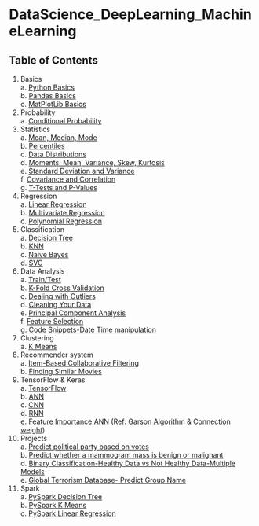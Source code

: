 # DataScience_DeepLearning_MachineLearning
## Table of Contents
1. Basics<br>
  a. [Python Basics](https://github.com/KumarVishwesh1992/DataScience_DeepLearning_MachineLearning/blob/master/python%2C%20pandas%2C%20matplotlib/Python101.ipynb)<br>
  b. [Pandas Basics](https://github.com/KumarVishwesh1992/DataScience_DeepLearning_MachineLearning/blob/master/python%2C%20pandas%2C%20matplotlib/PandasTutorial.ipynb)<br>
  c. [MatPlotLib Basics](https://github.com/KumarVishwesh1992/DataScience_DeepLearning_MachineLearning/blob/master/python%2C%20pandas%2C%20matplotlib/MatPlotLib.ipynb)<br>
2. Probability<br>
  a. [Conditional Probability](https://github.com/KumarVishwesh1992/DataScience_DeepLearning_MachineLearning/tree/master/conditional%20probability)<br>
3. Statistics<br>
  a. [Mean, Median, Mode](https://github.com/KumarVishwesh1992/DataScience_DeepLearning_MachineLearning/blob/master/statistics/MeanMedianMode.ipynb)<br>
  b. [Percentiles](https://github.com/KumarVishwesh1992/DataScience_DeepLearning_MachineLearning/blob/master/statistics/Percentiles.ipynb)<br>
  c. [Data Distributions](https://github.com/KumarVishwesh1992/DataScience_DeepLearning_MachineLearning/blob/master/statistics/Distributions.ipynb)<br>
  d. [Moments: Mean, Variance, Skew, Kurtosis](https://github.com/KumarVishwesh1992/DataScience_DeepLearning_MachineLearning/blob/master/statistics/Moments.ipynb)<br>
  e. [Standard Deviation and Variance](https://github.com/KumarVishwesh1992/DataScience_DeepLearning_MachineLearning/blob/master/statistics/StdDevVariance.ipynb)<br>
  f. [Covariance and Correlation](https://github.com/KumarVishwesh1992/DataScience_DeepLearning_MachineLearning/blob/master/statistics/CovarianceCorrelation.ipynb)<br>
  g. [T-Tests and P-Values](https://github.com/KumarVishwesh1992/DataScience_DeepLearning_MachineLearning/blob/master/statistics/TTest.ipynb)<br>
4. Regression<br>
  a. [Linear Regression](https://github.com/KumarVishwesh1992/DataScience_DeepLearning_MachineLearning/blob/master/Regression/LinearRegression.ipynb)<br>
  b. [Multivariate Regression](https://github.com/KumarVishwesh1992/DataScience_DeepLearning_MachineLearning/blob/master/Regression/MultivariateRegression.ipynb)<br>
  c. [Polynomial Regression](https://github.com/KumarVishwesh1992/DataScience_DeepLearning_MachineLearning/blob/master/Regression/PolynomialRegression.ipynb)<br>
5. Classification<br>
  a. [Decision Tree](https://github.com/KumarVishwesh1992/DataScience_DeepLearning_MachineLearning/blob/master/Classification/DecisionTree.ipynb)<br>
  b. [KNN](https://github.com/KumarVishwesh1992/DataScience_DeepLearning_MachineLearning/blob/master/Classification/KNN.ipynb)<br>
  c. [Naive Bayes](https://github.com/KumarVishwesh1992/DataScience_DeepLearning_MachineLearning/blob/master/Classification/NaiveBayes.ipynb)<br>
  d. [SVC](https://github.com/KumarVishwesh1992/DataScience_DeepLearning_MachineLearning/blob/master/Classification/SVC.ipynb)<br>
6. Data Analysis<br>
   a. [Train/Test](https://github.com/KumarVishwesh1992/DataScience_DeepLearning_MachineLearning/blob/master/Data%20Analysis%2C%20Hacks/TrainTest.ipynb)<br>
   b. [K-Fold Cross Validation](https://github.com/KumarVishwesh1992/DataScience_DeepLearning_MachineLearning/blob/master/Data%20Analysis%2C%20Hacks/KFoldCrossValidation.ipynb)<br>
   c. [Dealing with Outliers](https://github.com/KumarVishwesh1992/DataScience_DeepLearning_MachineLearning/blob/master/Data%20Analysis%2C%20Hacks/Outliers.ipynb)<br>
   d. [Cleaning Your Data](https://github.com/KumarVishwesh1992/DataScience_DeepLearning_MachineLearning/blob/master/Data%20Analysis%2C%20Hacks/clean.ipynb)<br>
   e. [Principal Component Analysis](https://github.com/KumarVishwesh1992/DataScience_DeepLearning_MachineLearning/blob/master/Data%20Analysis%2C%20Hacks/PCA.ipynb)<br>
   f. [Feature Selection](https://github.com/KumarVishwesh1992/DataScience_DeepLearning_MachineLearning/blob/master/Feature_selection.ipynb)<br>
   g. [Code Snippets-Date Time manipulation](https://github.com/KumarVishwesh1992/DataScience_DeepLearning_MachineLearning/blob/master/projects/Snippets-Time-PreP)<br>
7. Clustering<br>
  a. [K Means](https://github.com/KumarVishwesh1992/DataScience_DeepLearning_MachineLearning/tree/master/Clustering)<br>
8. Recommender system<br>
  a. [Item-Based Collaborative Filtering](https://github.com/KumarVishwesh1992/DataScience_DeepLearning_MachineLearning/blob/master/Recommender%20system/ItemBasedCF.ipynb)<br>
  b. [Finding Similar Movies](https://github.com/KumarVishwesh1992/DataScience_DeepLearning_MachineLearning/blob/master/Recommender%20system/SimilarMovies.ipynb)<br>
9. TensorFlow & Keras<br>
  a. [TensorFlow](https://github.com/KumarVishwesh1992/DataScience_DeepLearning_MachineLearning/blob/master/tensorflow/Tensorflow.ipynb)<br>
  b. [ANN](https://github.com/KumarVishwesh1992/DataScience_DeepLearning_MachineLearning/blob/master/keras/Keras.ipynb)<br>
  c. [CNN](https://github.com/KumarVishwesh1992/DataScience_DeepLearning_MachineLearning/blob/master/keras/Keras-CNN.ipynb)<br>
  d. [RNN](https://github.com/KumarVishwesh1992/DataScience_DeepLearning_MachineLearning/blob/master/keras/Keras-RNN.ipynb)<br>
  e. [Feature Importance ANN](https://github.com/KumarVishwesh1992/DataScience_DeepLearning_MachineLearning/blob/master/Data%20Analysis%2C%20Hacks/Feature_imp_ANN.ipynb) (Ref: [Garson Algorithm](https://csiu.github.io/blog/update/2017/03/30/day34.html) & [Connection weight](https://csiu.github.io/blog/update/2017/03/31/day35.html))<br>
10. Projects<br>
  a. [Predict political party based on votes](https://github.com/KumarVishwesh1992/DataScience_DeepLearning_MachineLearning/blob/master/projects/PoliticsExercise.ipynb)<br>
  b. [Predict whether a mammogram mass is benign or malignant](https://github.com/KumarVishwesh1992/DataScience_DeepLearning_MachineLearning/blob/master/projects/mammo_masses_project.ipynb)<br>
  d. [Binary Classification-Healthy Data vs Not Healthy Data-Multiple Models](https://github.com/KumarVishwesh1992/DataScience_DeepLearning_MachineLearning/blob/master/BinaryClassification.ipynb)<br>
  e. [Global Terrorism Database- Predict Group Name](https://github.com/KumarVishwesh1992/DataScience_DeepLearning_MachineLearning/blob/master/Global_terrorism_database_predict_gname.ipynb)<br>
11. Spark<br>
  a. [PySpark Decision Tree](https://github.com/KumarVishwesh1992/DataScience_DeepLearning_MachineLearning/blob/master/spark/SparkDecisionTree.py)<br>
  b. [PySpark K Means](https://github.com/KumarVishwesh1992/DataScience_DeepLearning_MachineLearning/blob/master/spark/SparkKMeans.py)<br>
  c. [PySpark Linear Regression](https://github.com/KumarVishwesh1992/DataScience_DeepLearning_MachineLearning/blob/master/spark/SparkLinearRegression.py)<br>
